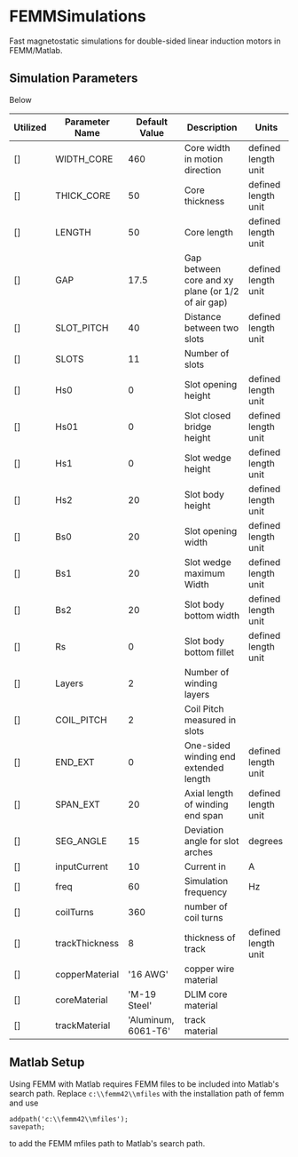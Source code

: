 # FEMMSimulations

Fast magnetostatic simulations for double-sided linear induction motors in FEMM/Matlab.

## Simulation Parameters

Below

Utilized | Parameter Name | Default Value | Description | Units
------- | -------- | ------- | -------- | --------
[] |WIDTH_CORE | 460 |  Core width in motion direction | defined length unit
[] |THICK_CORE | 50 |  Core thickness | defined length unit
[] |LENGTH | 50 |  Core length | defined length unit
[] |GAP | 17.5 |  Gap between core and xy plane (or 1/2 of air gap) | defined length unit
[] |SLOT_PITCH | 40 |  Distance between two slots | defined length unit
[] |SLOTS | 11 |  Number of slots |
[] |Hs0 | 0 |  Slot opening height | defined length unit
[] |Hs01 | 0 |  Slot closed bridge height | defined length unit
[] |Hs1 | 0 |  Slot wedge height | defined length unit
[] |Hs2 | 20 |  Slot body height | defined length unit
[] |Bs0 | 20 |  Slot opening width | defined length unit
[] |Bs1 | 20 |  Slot wedge maximum Width | defined length unit
[] |Bs2 | 20 |  Slot body bottom width | defined length unit
[] |Rs | 0 |  Slot body bottom fillet | defined length unit
[] |Layers | 2 |  Number of winding layers |
[] |COIL_PITCH | 2 |  Coil Pitch measured in slots |
[] |END_EXT | 0 |  One-sided winding end extended length | defined length unit
[] |SPAN_EXT | 20 |  Axial length of winding end span | defined length unit
[] |SEG_ANGLE | 15 |  Deviation angle for slot arches | degrees
[] | inputCurrent | 10 | Current in | A
[] | freq | 60 | Simulation frequency | Hz
[] | coilTurns | 360 | number of coil turns |
[] | trackThickness | 8 | thickness of track | defined length unit
[] | copperMaterial | '16 AWG' | copper wire material |
[] | coreMaterial | 'M-19 Steel' | DLIM core material |
[] | trackMaterial | 'Aluminum, 6061-T6' | track material |


## Matlab Setup

Using FEMM with Matlab requires FEMM files to be included into Matlab's search path. Replace `c:\\femm42\\mfiles` with the installation path of femm and use
```
addpath('c:\\femm42\\mfiles');
savepath;
```
to add the FEMM mfiles path to Matlab's search path.
